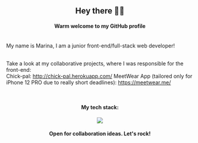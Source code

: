 <h2 align="center"><strong>Hey there 👩‍💻</strong></h2>


<h4 align="center">Warm welcome to my GitHub profile</h5>
<br>
My name is Marina, I am a junior front-end/full-stack web developer!
<br>
<br>

Take a look at my collaborative projects, where I was responsible for the front-end:
<br>
Chick-pal: http://chick-pal.herokuapp.com/</li>
MeetWear App (tailored only for iPhone 12 PRO due to really short deadlines): https://meetwear.me/</li>

<br>
<h4 align="center">My tech stack:</h4> 
<p align="center">
  <a href="https://skillicons.dev">
    <img src="https://skillicons.dev/icons?i=css,html,rails,js,bootstrap,postgres,figma,git,heroku,ps,react,ruby,vscode" />
  </a>
</p>


<h4 align="center">Open for collaboration ideas. Let's rock! </h4>

